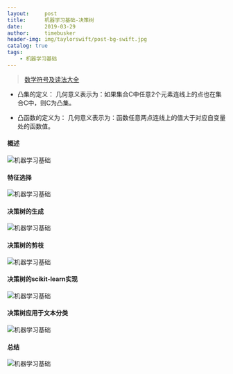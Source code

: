 ```yaml
---
layout:     post
title:      机器学习基础-决策树
date:       2019-03-29
author:     timebusker
header-img: img/taylorswift/post-bg-swift.jpg
catalog: true
tags:
    - 机器学习基础
---
```


> [数学符号及读法大全](https://blog.csdn.net/qq_37212752/article/details/83956265)

- 凸集的定义：
几何意义表示为：如果集合C中任意2个元素连线上的点也在集合C中，则C为凸集。

- 凸函数的定义为：
几何意义表示为：函数任意两点连线上的值大于对应自变量处的函数值。

#### 概述

![机器学习基础](/img/algorithm/06/1.png)

#### 特征选择

![机器学习基础](/img/algorithm/06/2.png)

#### 决策树的生成

![机器学习基础](/img/algorithm/06/3.png)

#### 决策树的剪枝

![机器学习基础](/img/algorithm/06/4.png)

#### 决策树的scikit-learn实现

![机器学习基础](/img/algorithm/06/5.png)

#### 决策树应用于文本分类

![机器学习基础](/img/algorithm/06/6.png)

#### 总结

![机器学习基础](/img/algorithm/06/7.png)

